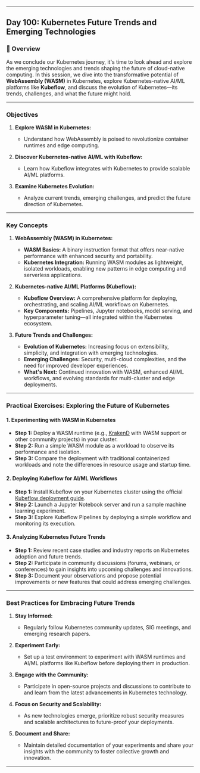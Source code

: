 ﻿---

## Day 100: Kubernetes Future Trends and Emerging Technologies

### 📘 Overview

As we conclude our Kubernetes journey, it's time to look ahead and explore the emerging technologies and trends shaping the future of cloud-native computing. In this session, we dive into the transformative potential of **WebAssembly (WASM)** in Kubernetes, explore Kubernetes-native AI/ML platforms like **Kubeflow**, and discuss the evolution of Kubernetes—its trends, challenges, and what the future might hold.

---


### Objectives

1. **Explore WASM in Kubernetes:**  
   - Understand how WebAssembly is poised to revolutionize container runtimes and edge computing.
   
2. **Discover Kubernetes-native AI/ML with Kubeflow:**  
   - Learn how Kubeflow integrates with Kubernetes to provide scalable AI/ML platforms.
   
3. **Examine Kubernetes Evolution:**  
   - Analyze current trends, emerging challenges, and predict the future direction of Kubernetes.

---

### Key Concepts

1. **WebAssembly (WASM) in Kubernetes:**  
   - **WASM Basics:** A binary instruction format that offers near-native performance with enhanced security and portability.  
   - **Kubernetes Integration:** Running WASM modules as lightweight, isolated workloads, enabling new patterns in edge computing and serverless applications.

2. **Kubernetes-native AI/ML Platforms (Kubeflow):**  
   - **Kubeflow Overview:** A comprehensive platform for deploying, orchestrating, and scaling AI/ML workflows on Kubernetes.  
   - **Key Components:** Pipelines, Jupyter notebooks, model serving, and hyperparameter tuning—all integrated within the Kubernetes ecosystem.

3. **Future Trends and Challenges:**  
   - **Evolution of Kubernetes:** Increasing focus on extensibility, simplicity, and integration with emerging technologies.  
   - **Emerging Challenges:** Security, multi-cloud complexities, and the need for improved developer experiences.
   - **What's Next:** Continued innovation with WASM, enhanced AI/ML workflows, and evolving standards for multi-cluster and edge deployments.

---


### Practical Exercises: Exploring the Future of Kubernetes

#### 1. Experimenting with WASM in Kubernetes

- **Step 1:** Deploy a WASM runtime (e.g., [KrakenD](https://www.krakend.io/) with WASM support or other community projects) in your cluster.
- **Step 2:** Run a simple WASM module as a workload to observe its performance and isolation.
- **Step 3:** Compare the deployment with traditional containerized workloads and note the differences in resource usage and startup time.

#### 2. Deploying Kubeflow for AI/ML Workflows

- **Step 1:** Install Kubeflow on your Kubernetes cluster using the official [Kubeflow deployment guide](https://www.kubeflow.org/docs/started/getting-started/).
- **Step 2:** Launch a Jupyter Notebook server and run a sample machine learning experiment.
- **Step 3:** Explore Kubeflow Pipelines by deploying a simple workflow and monitoring its execution.

#### 3. Analyzing Kubernetes Future Trends

- **Step 1:** Review recent case studies and industry reports on Kubernetes adoption and future trends.
- **Step 2:** Participate in community discussions (forums, webinars, or conferences) to gain insights into upcoming challenges and innovations.
- **Step 3:** Document your observations and propose potential improvements or new features that could address emerging challenges.

---

### Best Practices for Embracing Future Trends

1. **Stay Informed:**  
   - Regularly follow Kubernetes community updates, SIG meetings, and emerging research papers.
   
2. **Experiment Early:**  
   - Set up a test environment to experiment with WASM runtimes and AI/ML platforms like Kubeflow before deploying them in production.
   
3. **Engage with the Community:**  
   - Participate in open-source projects and discussions to contribute to and learn from the latest advancements in Kubernetes technology.
   
4. **Focus on Security and Scalability:**  
   - As new technologies emerge, prioritize robust security measures and scalable architectures to future-proof your deployments.
   
5. **Document and Share:**  
   - Maintain detailed documentation of your experiments and share your insights with the community to foster collective growth and innovation.

---